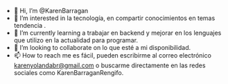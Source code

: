 - 👋 Hi, I’m @KarenBarragan
- 👀 I’m interested in  la tecnología, en  compartir conocimientos en temas tendencia .
- 🌱 I’m currently learning  a trabajar en backend y mejorar en los lenguajes que utilizo en la actualidad para programar.
- 💞️ I’m looking to collaborate on lo que esté a mi disponibilidad.
- 📫 How to reach me  es fácil, pueden escribirme al correo electrónico karenyolandabr@gmail.com o buscarme directamente en las redes sociales como KarenBarraganRengifo.

<!---
KarenBarragan/KarenBarragan is a ✨ special ✨ repository because its `README.md` (this file) appears on your GitHub profile.
You can click the Preview link to take a look at your changes.
--->
